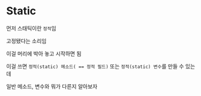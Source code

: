 # Static

먼저 스태틱이란 `정적`임

고정됐다는 소리임

이걸 머리에 박아 놓고 시작하면 됨

이걸 쓰면 `정적(static) 메소드( == 정적 필드)` 또는 `정적(static) 변수`를 만들 수 있는데

일반 메소드, 변수와 뭐가 다른지 알아보자
